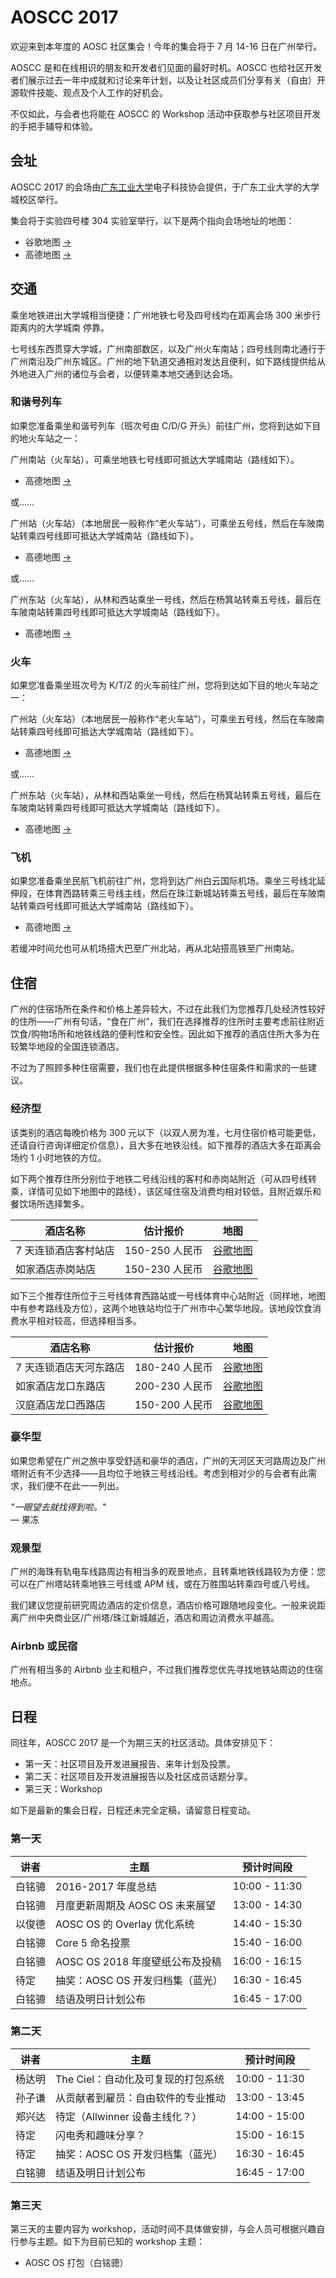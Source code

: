 AOSCC 2017
==========

欢迎来到本年度的 AOSC 社区集会！今年的集会将于 7 月 14-16 日在广州举行。

AOSCC 是和在线相识的朋友和开发者们见面的最好时机。AOSCC 也给社区开发者们展示过去一年中成就和讨论来年计划，以及让社区成员们分享有关（自由）开源软件技能、观点及个人工作的好机会。

不仅如此，与会者也将能在 AOSCC 的 Workshop 活动中获取参与社区项目开发的手把手辅导和体验。

会址
----

AOSCC 2017 的会场由[广东工业大学](http://www.gdut.edu.cn/)电子科技协会提供，于广东工业大学的大学城校区举行。

集会将于实验四号楼 304 实验室举行，以下是两个指向会场地址的地图：

- 谷歌地图
[→](https://www.google.com/maps/place/Guangdong+University+of+Technology+Experiment+Building+4,+Panyu+Qu,+Guangzhou+Shi,+Guangdong+Sheng,+China/@23.0400275,113.3957348,16z/data=!4m5!3m4!1s0x3403aad94a278a3f:0xf2ebd2723d97b2f5!8m2!3d23.0378993!4d113.3997973?hl=en)
- 高德地图 [→](https://gaode.com/search?query=%E4%B8%AD%E5%9B%BD%E5%B9%BF%E4%B8%9C%E7%9C%81%E5%B9%BF%E5%B7%9E%E5%B8%82%E7%95%AA%E7%A6%BA%E5%8C%BA%E5%B9%BF%E4%B8%9C%E5%B7%A5%E4%B8%9A%E5%A4%A7%E5%AD%A6%E5%AE%9E%E9%AA%8C%E5%9B%9B%E5%8F%B7%E6%A5%BC&city=110000&geoobj=116.302288%7C39.808925%7C116.618145%7C40.006178&zoom=12)

交通
----

乘坐地铁进出大学城相当便捷：广州地铁七号及四号线均在距离会场 300 米步行距离内的大学城南
停靠。

七号线东西贯穿大学城，广州南部数区，以及广州火车南站；四号线则南北通行于广州南沿及广州东城区。广州的地下轨道交通相对发达且便利，如下路线提供给从外地进入广州的诸位与会者，以便转乘本地交通到达会场。

### 和谐号列车

如果您准备乘坐和谐号列车（班次号由 C/D/G 开头）前往广州，您将到达如下目的地火车站之一：

广州南站（火车站），可乘坐地铁七号线即可抵达大学城南站（路线如下）。

- 高德地图 [→](http://gaode.com/dir?from%5Bname%5D=%E5%B9%BF%E5%B7%9E%E5%8D%97%E7%AB%99%28%E5%9C%B0%E9%93%81%E7%AB%99%29&from%5Blnglat%5D=113.269125%2C22.988980&from%5Bid%5D=BV10019725-from&from%5Bpoitype%5D=150500&from%5Badcode%5D=440100&from%5Bmodxy%5D=113.269125%2C22.988980&to%5Bid%5D=BV10024365-to&to%5Bname%5D=%E5%A4%A7%E5%AD%A6%E5%9F%8E%E5%8D%97%28%E5%9C%B0%E9%93%81%E7%AB%99%29&to%5Blnglat%5D=113.400557%2C23.043313&to%5Bmodxy%5D=113.400557%2C23.043313&to%5Bpoitype%5D=150500&to%5Badcode%5D=440113&type=bus&policy=2&dateTime=now)

或……

广州站（火车站）（本地居民一般称作“老火车站”），可乘坐五号线，然后在车陂南站转乘四号线即可抵达大学城南站（路线如下）。

- 高德地图 [→](http://gaode.com/dir?from%5Bid%5D=BV10015177&from%5Bname%5D=%E5%B9%BF%E5%B7%9E%E7%81%AB%E8%BD%A6%E7%AB%99%28%E5%9C%B0%E9%93%81%E7%AB%99%29&from%5Blnglat%5D=113.256603%2C23.148143&from%5Bmodxy%5D=113.256603%2C23.148143&from%5Bpoitype%5D=150500&from%5Badcode%5D=440104&to%5Bid%5D=BV10024365-to&to%5Bname%5D=%E5%A4%A7%E5%AD%A6%E5%9F%8E%E5%8D%97%28%E5%9C%B0%E9%93%81%E7%AB%99%29&to%5Blnglat%5D=113.400557%2C23.043313&to%5Bmodxy%5D=113.400557%2C23.043313&to%5Bpoitype%5D=150500&to%5Badcode%5D=440113&type=bus&policy=2&dateTime=now)

或……

广州东站（火车站），从林和西站乘坐一号线，然后在杨箕站转乘五号线，最后在车陂南站转乘四号线即可抵达大学城南站（路线如下）。

- 高德地图 [→](http://gaode.com/dir?from%5Bid%5D=BV10024357-from&from%5Bname%5D=%E5%B9%BF%E5%B7%9E%E4%B8%9C%E7%AB%99%28%E5%9C%B0%E9%93%81%E7%AB%99%29&from%5Blnglat%5D=113.324851%2C23.150968&from%5Bmodxy%5D=113.324851%2C23.150968&from%5Bpoitype%5D=150500&from%5Badcode%5D=440106&to%5Bid%5D=BV10024365-to&to%5Bname%5D=%E5%A4%A7%E5%AD%A6%E5%9F%8E%E5%8D%97%28%E5%9C%B0%E9%93%81%E7%AB%99%29&to%5Blnglat%5D=113.400557%2C23.043313&to%5Bmodxy%5D=113.400557%2C23.043313&to%5Bpoitype%5D=150500&to%5Badcode%5D=440113&type=bus&policy=0&dateTime=now)

### 火车

如果您准备乘坐班次号为 K/T/Z 的火车前往广州，您将到达如下目的地火车站之一：

广州站（火车站）（本地居民一般称作“老火车站”），可乘坐五号线，然后在车陂南站转乘四号线即可抵达大学城南站（路线如下）。

- 高德地图 [→](http://gaode.com/dir?from%5Bid%5D=BV10015177&from%5Bname%5D=%E5%B9%BF%E5%B7%9E%E7%81%AB%E8%BD%A6%E7%AB%99%28%E5%9C%B0%E9%93%81%E7%AB%99%29&from%5Blnglat%5D=113.256603%2C23.148143&from%5Bmodxy%5D=113.256603%2C23.148143&from%5Bpoitype%5D=150500&from%5Badcode%5D=440104&to%5Bid%5D=BV10024365-to&to%5Bname%5D=%E5%A4%A7%E5%AD%A6%E5%9F%8E%E5%8D%97%28%E5%9C%B0%E9%93%81%E7%AB%99%29&to%5Blnglat%5D=113.400557%2C23.043313&to%5Bmodxy%5D=113.400557%2C23.043313&to%5Bpoitype%5D=150500&to%5Badcode%5D=440113&type=bus&policy=2&dateTime=now)

或……

广州东站（火车站），从林和西站乘坐一号线，然后在杨箕站转乘五号线，最后在车陂南站转乘四号线即可抵达大学城南站（路线如下）。

- 高德地图 [→](http://gaode.com/dir?from%5Bid%5D=BV10024357-from&from%5Bname%5D=%E5%B9%BF%E5%B7%9E%E4%B8%9C%E7%AB%99%28%E5%9C%B0%E9%93%81%E7%AB%99%29&from%5Blnglat%5D=113.324851%2C23.150968&from%5Bmodxy%5D=113.324851%2C23.150968&from%5Bpoitype%5D=150500&from%5Badcode%5D=440106&to%5Bid%5D=BV10024365-to&to%5Bname%5D=%E5%A4%A7%E5%AD%A6%E5%9F%8E%E5%8D%97%28%E5%9C%B0%E9%93%81%E7%AB%99%29&to%5Blnglat%5D=113.400557%2C23.043313&to%5Bmodxy%5D=113.400557%2C23.043313&to%5Bpoitype%5D=150500&to%5Badcode%5D=440113&type=bus&policy=0&dateTime=now)


### 飞机

如果您准备乘坐民航飞机前往广州，您将到达广州白云国际机场。乘坐三号线北延伸段，在体育西路转乘三号线主线，然后在珠江新城站转乘五号线，最后在车陂南站转乘四号线即可抵达大学城南站（路线如下）。

- 高德地图 [→](http://gaode.com/dir?from%5Bid%5D=BV10024349&from%5Bname%5D=%E6%9C%BA%E5%9C%BA%E5%8D%97%28%E5%9C%B0%E9%93%81%E7%AB%99%29&from%5Blnglat%5D=113.303098%2C23.386691&from%5Bmodxy%5D=113.303098%2C23.386691&from%5Bpoitype%5D=150500&from%5Badcode%5D=440114&to%5Bid%5D=BV10024365-to&to%5Bname%5D=%E5%A4%A7%E5%AD%A6%E5%9F%8E%E5%8D%97%28%E5%9C%B0%E9%93%81%E7%AB%99%29&to%5Blnglat%5D=113.400557%2C23.043313&to%5Bmodxy%5D=113.400557%2C23.043313&to%5Bpoitype%5D=150500&to%5Badcode%5D=440113&type=bus&policy=0&dateTime=now)

若缓冲时间允也可从机场搭大巴至广州北站，再从北站搭高铁至广州南站。

住宿
----

广州的住宿场所在条件和价格上差异较大，不过在此我们为您推荐几处经济性较好的住所——广州有句话，“食在广州”，我们在选择推荐的住所时主要考虑前往附近饮食/购物场所和地铁线路的便利性和安全性。因此如下推荐的酒店住所大多为在较繁华地段的全国连锁酒店。

不过为了照顾多种住宿需要，我们也在此提供根据多种住宿条件和需求的一些建议。

### 经济型

该类别的酒店每晚价格为 300 元以下（以双人房为准，七月住宿价格可能更低，还请自行咨询详细定价信息），且大多在地铁沿线。如下推荐的酒店大多在距离会场约 1 小时地铁的方位。

如下两个推荐住所分别位于地铁二号线沿线的客村和赤岗站附近（可从四号线转乘，详情可见如下地图中的路线），该区域住宿及消费均相对较低，且附近娱乐和餐饮场所选择繁多。

| 酒店名称 | 估计报价 | 地图 |
| ------- | -------- | ---- |
| 7 天连锁酒店客村站店 | 150-250 人民币 | [谷歌地图](https://www.google.com/maps/dir/%E4%B8%AD%E5%9B%BD%E5%B9%BF%E4%B8%9C%E7%9C%81%E5%B9%BF%E5%B7%9E%E5%B8%82%E6%B5%B7%E7%8F%A0%E5%8C%BA7%E5%A4%A9%E8%BF%9E%E9%94%81%E9%85%92%E5%BA%97%E5%B9%BF%E5%B7%9E%E5%AE%A2%E6%9D%91%E5%9C%B0%E9%93%81%E7%AB%99%E4%BA%8C%E5%BA%97/%E4%B8%AD%E5%9B%BD%E5%B9%BF%E4%B8%9C%E7%9C%81%E5%B9%BF%E5%B7%9E%E5%B8%82%E7%95%AA%E7%A6%BA%E5%8C%BA%E5%A4%A7%E5%AD%A6%E5%9F%8E%E5%8D%97/@23.0715992,113.325116,13z/am=t/data=!4m14!4m13!1m5!1m1!1s0x3402ff64fca50aff:0x4565fe4c47133a2d!2m2!1d113.3213702!2d23.0995606!1m5!1m1!1s0x3403aadca1aebf87:0x81777d6212316865!2m2!1d113.400431!2d23.04342!3e3?hl=en) |
| 如家酒店赤岗站店 | 150-230 人民币 | [谷歌地图](https://www.google.com/maps/dir/%E4%B8%AD%E5%9B%BD%E5%B9%BF%E4%B8%9C%E7%9C%81%E5%B9%BF%E5%B7%9E%E5%B8%82%E7%95%AA%E7%A6%BA%E5%8C%BA%E5%A4%A7%E5%AD%A6%E5%9F%8E%E5%8D%97/Home+Inn+%EF%BC%88Guangzhou+Pazhou+Chigang+Subway+Station+Branch%EF%BC%89,+Haizhu+Qu,+Guangzhou+Shi,+Guangdong+Sheng,+China/@23.0808225,113.3265942,14z/data=!4m14!4m13!1m5!1m1!1s0x3403aadca1aebf87:0x81777d6212316865!2m2!1d113.400431!2d23.04342!1m5!1m1!1s0x3402ff796c5cb053:0xf0f4533f68f4d2f9!2m2!1d113.3300231!2d23.0966575!3e3?hl=en) |

如下三个推荐住所位于三号线体育西路站或一号线体育中心站附近（同样地，地图中有参考路线及方位），这两个地铁站均位于广州市中心繁华地段。该地段饮食消费水平相对较高，但选择相当多。

| 酒店名称 | 估计报价 | 地图 |
| ------- | -------- | ---- |
| 7 天连锁酒店天河东路店 | 180-240 人民币 | [谷歌地图](https://www.google.com/maps/dir/%E4%B8%AD%E5%9B%BD%E5%B9%BF%E4%B8%9C%E7%9C%81%E5%B9%BF%E5%B7%9E%E5%B8%82%E7%95%AA%E7%A6%BA%E5%8C%BA%E5%A4%A7%E5%AD%A6%E5%9F%8E%E5%8D%97/%E4%B8%AD%E5%9B%BD%E5%B9%BF%E4%B8%9C%E7%9C%81%E5%B9%BF%E5%B7%9E%E5%B8%82%E5%A4%A9%E6%B2%B3%E5%8C%BA%E5%A4%A9%E6%B2%B3%E4%B8%9C%E8%B7%AF7%E5%A4%A9%E8%BF%9E%E9%94%81%E9%85%92%E5%BA%97/@23.1340415,113.3304242,16z/data=!4m14!4m13!1m5!1m1!1s0x3403aadca1aebf87:0x81777d6212316865!2m2!1d113.400431!2d23.04342!1m5!1m1!1s0x3402feff741d497f:0x7986c2f6e14338bf!2m2!1d113.3330003!2d23.1366493!3e3?hl=en) |
| 如家酒店龙口东路店 | 200-230 人民币 | [谷歌地图](https://www.google.com/maps/dir/%E4%B8%AD%E5%9B%BD%E5%B9%BF%E4%B8%9C%E7%9C%81%E5%B9%BF%E5%B7%9E%E5%B8%82%E7%95%AA%E7%A6%BA%E5%8C%BA%E5%A4%A7%E5%AD%A6%E5%9F%8E%E5%8D%97/%E4%B8%AD%E5%9B%BD%E5%B9%BF%E4%B8%9C%E7%9C%81%E5%B9%BF%E5%B7%9E%E5%B8%82%E5%A4%A9%E6%B2%B3%E5%8C%BA%E9%BE%99%E5%8F%A3%E4%B8%9C%E8%B7%AF%E5%A6%82%E5%AE%B6%E5%BF%AB%E6%8D%B7%E9%85%92%E5%BA%97/@23.0904896,113.325314,13z/data=!3m1!4b1!4m14!4m13!1m5!1m1!1s0x3403aadca1aebf87:0x81777d6212316865!2m2!1d113.400431!2d23.04342!1m5!1m1!1s0x3402fe53e6978831:0xc8caf0eddc8e5494!2m2!1d113.341839!2d23.137409!3e3?hl=en) |
| 汉庭酒店龙口西路店 | 150-200 人民币 | [谷歌地图](https://www.google.com/maps/dir/%E4%B8%AD%E5%9B%BD%E5%B9%BF%E4%B8%9C%E7%9C%81%E5%B9%BF%E5%B7%9E%E5%B8%82%E7%95%AA%E7%A6%BA%E5%8C%BA%E5%A4%A7%E5%AD%A6%E5%9F%8E%E5%8D%97/%E4%B8%AD%E5%9B%BD%E5%B9%BF%E4%B8%9C%E7%9C%81%E5%B9%BF%E5%B7%9E%E5%B8%82%E5%A4%A9%E6%B2%B3%E5%8C%BA%E9%BE%99%E5%8F%A3%E8%A5%BF%E8%B7%AF%E6%B1%89%E5%BA%AD%E8%BF%9E%E9%94%81%E9%85%92%E5%BA%97/@23.0904411,113.325314,13z/data=!3m1!4b1!4m14!4m13!1m5!1m1!1s0x3403aadca1aebf87:0x81777d6212316865!2m2!1d113.400431!2d23.04342!1m5!1m1!1s0x3402fe55c79e05f3:0x4f269b15040c86e5!2m2!1d113.3368226!2d23.137312!3e3?hl=en) |

### 豪华型

如果您希望在广州之旅中享受舒适和豪华的酒店，广州的天河区天河路周边及广州塔附近有不少选择——且均位于地铁三号线沿线。考虑到相对少的与会者有此需求，我们便不在此一一列出。

*"一眼望去就找得到啦。"*  
— 果冻

### 观景型

广州的海珠有轨电车线路周边有相当多的观景地点，且转乘地铁线路较为方便：您可以在广州塔站转乘地铁三号线或 APM 线，或在万胜围站转乘四号或八号线。

我们建议您提前研究周边酒店的定价信息，酒店价格可跟随地段变化。一般来说距离广州中央商业区/广州塔/珠江新城越近，酒店和周边消费水平越高。

### Airbnb 或民宿

广州有相当多的 Airbnb 业主和租户，不过我们推荐您优先寻找地铁站周边的住宿地点。

日程
----

同往年，AOSCC 2017 是一个为期三天的社区活动。具体安排见下：

- 第一天：社区项目及开发进展报告、来年计划及投票。
- 第二天：社区项目及开发进展报告以及社区成员话题分享。
- 第三天：Workshop

如下是最新的集会日程，日程还未完全定稿，请留意日程变动。

### 第一天

| 讲者      | 主题                                     | 预计时间段     |
|----------|-----------------------------------------|---------------|
| 白铭骢    | 2016-2017 年度总结                       | 10:00 - 11:30 |
| 白铭骢    | 月度更新周期及 AOSC OS 未来展望             | 13:00 - 14:30 |
| 以俊德    | AOSC OS 的 Overlay 优化系统               | 14:40 - 15:30 |
| 白铭骢    | Core 5 命名投票                          | 15:40 - 16:00 |
| 白铭骢    | AOSC OS 2018 年度壁纸公布及投稿            | 16:00 - 16:15 |
| 待定      | 抽奖：AOSC OS 开发归档集（蓝光）            | 16:30 - 16:45 |
| 白铭骢    | 结语及明日计划公布                         | 16:45 - 17:00 |

### 第二天

| 讲者      | 主题                                     | 预计时间段     |
|----------|-----------------------------------------|---------------|
| 杨达明    | The Ciel：自动化及可复现的打包系统          | 10:00 - 11:30 |
| 孙子谦    | 从贡献者到雇员：自由软件的专业推动            | 13:00 - 13:45 |
| 郑兴达    | 待定（Allwinner 设备主线化？）             | 14:00 - 15:00 |
| 待定      | 闪电秀和趣味分享？                         | 15:00 - 16:15 |
| 待定      | 抽奖：AOSC OS 开发归档集（蓝光）            | 16:30 - 16:45 |
| 白铭骢    | 结语及明日计划公布                         | 16:45 - 17:00 |

### 第三天

第三天的主要内容为 workshop，活动时间不具体做安排，与会人员可根据兴趣自行参与主题。如下为目前已知的 workshop 主题：

- AOSC OS 打包（白铭骢）
